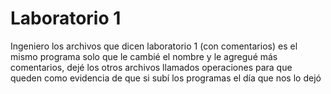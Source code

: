# Laboratorio 1

Ingeniero los archivos que dicen laboratorio 1 (con comentarios) es el mismo programa solo que le cambié el nombre y le agregué más comentarios, dejé los otros archivos llamados operaciones para que queden como evidencia de que si subí los programas el día que nos lo dejó
